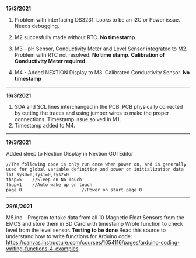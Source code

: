 **15/3/2021**
1. Problem with interfacing DS3231. Looks to be an I2C or Power issue. Needs debugging. 

2. M2 succesfully made without RTC. **No timestamp**.

3. M3 - pH Sensor, Conductivity Meter and Level Sensor integrated to M2. Problem with RTC not resolved. **No time stamp**. **Calibration of Conductivity Meter required.**

4. M4 - Added NEXTION Display to M3. Calibrated Conductivity Sensor. **No timestamp**



***********************************************************************************
**16/3/2021**
1. SDA and SCL lines interchanged in the PCB. PCB physically corrected by cutting the traces and using jumper wires to make the proper connections. Timestamp issue solved in M1. 
2. Timestamp added to M4. 

**************************************************************************************
**19/3/2021**

Added sleep to Nextion Display in Nextion GUI Editor

```
//The following code is only run once when power on, and is generally used for global variable definition and power on initialization data
int sys0=0,sys1=0,sys2=0    
thsp=5    //Sleep on No Touch
thup=1    //Auto wake up on touch
page 0                       //Power on start page 0
```
****************************************************************************************
**29/6/2021**

M5.ino - Program to take data from all 10 Magnetic Float Sensors from the EMCS and store them in SD Card with timestamp
Wrote function to check level from the level sensor. 
**Testing to be done**
Read this source to understand how to write functions for Arduino code: https://canvas.instructure.com/courses/1054116/pages/arduino-coding-writing-functions-4-examples
